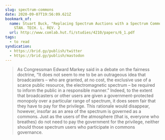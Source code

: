 ```yaml
---
slug: spectrum-commons
date: 2020-09-07T19:56:09.621Z
bookmark_of:
  name: Stuart Buck, "Replacing Spectrum Auctions with a Spectrum Commons", 2002
    STAN. TECH. L. REV. 2
  url: http://www.comlab.hut.fi/studies/4210/papers/6_1.pdf
tags:
  - to read
syndication:
  - https://brid.gy/publish/twitter
  - https://brid.gy/publish/mastodon
---
```

> As Congressman Edward Markey said in a debate on the fairness doctrine, “It does not seem to me to be an outrageous idea that broadcasters – who are granted, at no cost, the exclusive use of a scarce public resource, the electromagnetic spectrum – be required to inform the public in a responsible manner.” Indeed, to the extent that broadcasters or other users are given a government-protected monopoly over a particular range of spectrum, it does seem fair that they have to pay for the privilege. This rationale would disappear, however, insofar as an area of the spectrum is governed as a commons. Just as the users of the atmosphere (that is, everyone who breathes) do not need to pay the government for the privilege, neither should those spectrum users who participate in commons governance.